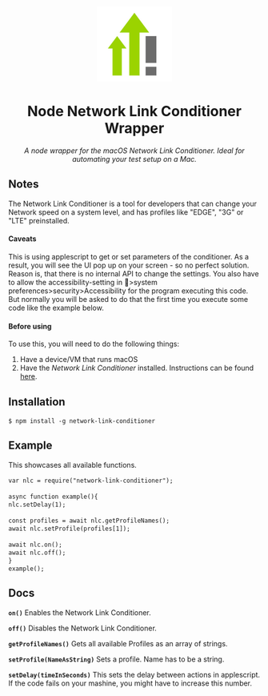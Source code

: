  <div align="center">
 <a href="https://dvbfast.github.io" target="_blank" title="Link to the dvbfast-Website"><img width=150px src="./assets/logo.jpg" alt="Logo of dvbfast"></a>


# Node Network Link Conditioner Wrapper
*A node wrapper for the macOS Network Link Conditioner. 
Ideal for automating your test setup on a Mac.*
 </div>

## Notes
The Network Link Conditioner is a tool for developers that can change your Network speed on a system level, and has profiles like "EDGE", "3G" or "LTE" preinstalled.
#### Caveats
This is using applescript to get or set parameters of the conditioner. As a result, you will see the UI pop up on your screen - so no perfect solution. Reason is, that there is no internal API to change the settings. 
You also have to allow the accessibility-setting in 🍎>system preferences>security>Accessibility for the program executing this code. But normally you will be asked to do that the first time you execute some code like the example below.
#### Before using
 To use this, you will need to do the following things:
 1. Have a device/VM that runs macOS
 2. Have the *Network Link Conditioner* installed. Instructions can be found [here](https://nshipster.com/network-link-conditioner/).

 ## Installation

 ```shell
$ npm install -g network-link-conditioner
 ```

## Example
This showcases all available functions. 

 ```node
var nlc = require("network-link-conditioner");

async function example(){
nlc.setDelay(1);

const profiles = await nlc.getProfileNames();
await nlc.setProfile(profiles[1]);

await nlc.on();
await nlc.off();
}
example();
 ```

## Docs

**`on()`**
Enables the Network Link Conditioner.

**`off()`**
Disables the Network Link Conditioner.

**`getProfileNames()`**
Gets all available Profiles as an array of strings.

**`setProfile(NameAsString)`**
Sets a profile. Name has to be a string.

**`setDelay(timeInSeconds)`**
This sets the delay between actions in applescript. If the code fails on your mashine, you might have to increase this number.



